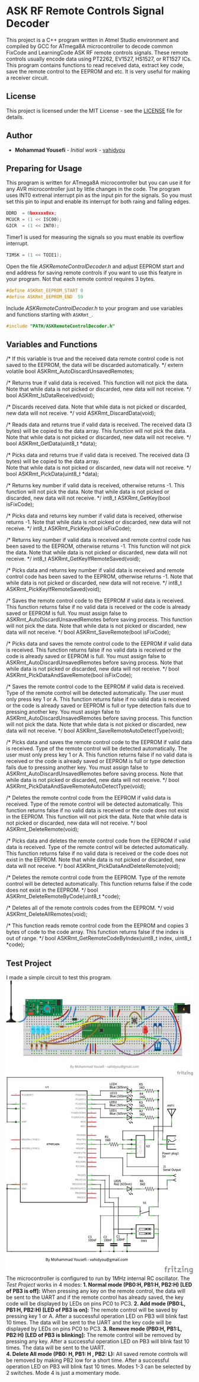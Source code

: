 # ASK RF Remote Controls Signal Decoder
This project is a C++ program written in Atmel Studio environment and compiled by GCC for ATmega8A microcontroller to decode common FixCode and LearningCode ASK RF remote controls signals. These remote controls usually encode data using PT2262, EV1527, HS1527, or RT1527 ICs. This program contains functions to read received data, extract key code, save the remote control to the EEPROM and etc. It is very useful for making a receiver circuit.
## License
This project is licensed under the MIT License - see the [LICENSE](LICENSE) file for details.
## Author
* **Mohammad Yousefi** - *Initial work* - [vahidyou](https://github.com/vahidyou)
## Preparing for Usage
This program is written for ATmega8A microcontroller but you can use it for any AVR microcontroller just by little changes in the code.
The program uses INT0 extrenal interrupt pin as the input pin for the signals. So you must set this pin to input and enable its interrupt for both raing and falling edges.
```C++
DDRD  = 0bxxxxx0xx;
MCUCR = (1 << ISC00);
GICR  = (1 << INT0);
```
Timer1 is used for measuring the signals so you must enable its overflow interrupt.
```C++
TIMSK = (1 << TOIE1);
```
Open the file *ASKRemoteControlDecoder.h* and adjust EEPROM start and end address for saving remote controls if you want to use this featyre in your program. Not that each remote control requires 3 bytes.
```C++
#define ASKRmt_EEPROM_START 0
#define ASKRmt_EEPROM_END  59
```
Include *ASKRemoteControlDecoder.h* to your program and use variables and functions starting with `ASKRmt_`.
```C++
#include "PATH/ASKRemoteControlDecoder.h"
```
## Variables and Functions
/* If this variable is true and the received data remote control code is not saved to
   the EEPROM, the data will be discarded automatically. */
extern volatile bool ASKRmt_AutoDiscardUnsavedRemotes;

/* Returns true if valid data is received.
   This function will not pick the data. 
   Note that while data is not picked or discarded, new data will not receive. */
bool ASKRmt_IsDataReceived(void);

/* Discards received data.
   Note that while data is not picked or discarded, new data will not receive. */
void ASKRmt_DiscardData(void);

/* Reads data and returns true if valid data is received.
   The received data (3 bytes) will be copied to the data array. 
   This function will not pick the data.
   Note that while data is not picked or discarded, new data will not receive. */
bool ASKRmt_GetData(uint8_t *data);

/* Picks data and returns true if valid data is received.
   The received data (3 bytes) will be copied to the data array.    
   Note that while data is not picked or discarded, new data will not receive. */
bool ASKRmt_PickData(uint8_t *data);

/* Returns key number if valid data is received, otherwise returns -1.
   This function will not pick the data.
   Note that while data is not picked or discarded, new data will not receive. */
int8_t ASKRmt_GetKey(bool isFixCode);

/* Picks data and returns key number if valid data is received, otherwise returns -1.
   Note that while data is not picked or discarded, new data will not receive. */
int8_t ASKRmt_PickKey(bool isFixCode);

/* Returns key number if valid data is received and remote control code has been
   saved to the EEPROM, otherwise returns -1.
   This function will not pick the data.
   Note that while data is not picked or discarded, new data will not receive. */
int8_t ASKRmt_GetKeyIfRemoteSaved(void);

/* Picks data and returns key number if valid data is received and remote control code has been
   saved to the EEPROM, otherwise returns -1.
   Note that while data is not picked or discarded, new data will not receive. */
int8_t ASKRmt_PickKeyIfRemoteSaved(void);

/* Saves the remote control code to the EEPROM if valid data is received.
   This function returns false if no valid data is received or the code is already saved or
   EEPROM is full.
   You must assign false to ASKRmt_AutoDiscardUnsavedRemotes before saving process.
   This function will not pick the data.
   Note that while data is not picked or discarded, new data will not receive. */
bool ASKRmt_SaveRemote(bool isFixCode);

/* Picks data and saves the remote control code to the EEPROM if valid data is received.
   This function returns false if no valid data is received or the code is already saved or
   EEPROM is full.
   You must assign false to ASKRmt_AutoDiscardUnsavedRemotes before saving process.
   Note that while data is not picked or discarded, new data will not receive. */
bool ASKRmt_PickDataAndSaveRemote(bool isFixCode);

/* Saves the remote control code to the EEPROM if valid data is received. Type of the remote 
   control will be detected automatically. The user must only press key 1 or A.
   This function returns false if no valid data is received or the code is already saved or
   EEPROM is full or type detection fails due to pressing another key.
   You must assign false to ASKRmt_AutoDiscardUnsavedRemotes before saving process.
   This function will not pick the data.
   Note that while data is not picked or discarded, new data will not receive. */
bool ASKRmt_SaveRemoteAutoDetectType(void);

/* Picks data and saves the remote control code to the EEPROM if valid data is received. Type 
   of the remote control will be detected automatically. The user must only press key 1 or A.
   This function returns false if no valid data is received or the code is already saved or
   EEPROM is full or type detection fails due to pressing another key.
   You must assign false to ASKRmt_AutoDiscardUnsavedRemotes before saving process.
   Note that while data is not picked or discarded, new data will not receive. */
bool ASKRmt_PickDataAndSaveRemoteAutoDetectType(void);

/* Deletes the remote control code from the EEPROM if valid data is received. Type of the remote 
   control will be detected automatically.
   This function returns false if no valid data is received or the code does not exist in the EEPROM.
   This function will not pick the data.
   Note that while data is not picked or discarded, new data will not receive. */
bool ASKRmt_DeleteRemote(void);

/* Picks data and deletes the remote control code from the EEPROM if valid data is received. Type 
   of the remote control will be detected automatically.
   This function returns false if no valid data is received or the code does not exist in the EEPROM.
   Note that while data is not picked or discarded, new data will not receive. */
bool ASKRmt_PickDataAndDeleteRemote(void);

/* Deletes the remote control code from the EEPROM. Type of the remote control will be detected 
   automatically.
   This function returns false if the code does not exist in the EEPROM. */
bool ASKRmt_DeleteRemoteByCode(uint8_t *code);

/* Deletes all of the remote controls codes from the EEPROM. */
void ASKRmt_DeleteAllRemotes(void);

/* This function reads remote control code from the EEPROM and copies 3 bytes of code to the 
   code array. 
   This function returns false if the index is out of range. */
bool ASKRmt_GetRemoteCodeByIndex(uint8_t index, uint8_t *code);

## Test Project
I made a simple circuit to test this program.
![ASK Remote Controls Decoder](Test%20Circuit/ASKRmtCntrlDcdr_bb.png)
![ASK Remote Controls Decoder](Test%20Circuit/ASKRmtCntrlDcdr_schem.png)
The microcontroller is configured to run by 1MHz internal RC oscillator.
The *Test Project* works in 4 modes:
**1. Normal mode (PB0:H, PB1:H, PB2:H) [LED of PB3 is off]:** When pressing any key on the remote control, the data will be sent to the UART and if the remote control has already saved, the key code will be displayed by LEDs on pins PC0 to PC3.
**2. Add mode (PB0:L, PB1:H, PB2:H) [LED of PB3 is on]:** The remote control will be saved by pressing key 1 or A. After a successful operation LED on PB3 will blink fast 10 times. The data will be sent to the UART and the key code will be displayed by LEDs on pins PC0 to PC3.
**3. Remove mode (PB0:H, PB1:L, PB2:H) [LED of PB3 is blinking]:** The remote control will be removed by pressing any key. After a successful operation LED on PB3 will blink fast 10 times. The data will be sent to the UART.  
**4. Delete All mode (PB0: H, PB1: H , PB2: L):** All saved remote controls will be removed by making PB2 low for a short time. After a successful operation LED on PB3 will blink fast 10 times.
Modes 1-3 can be selected by 2 switches. Mode 4 is just a momentary mode.

